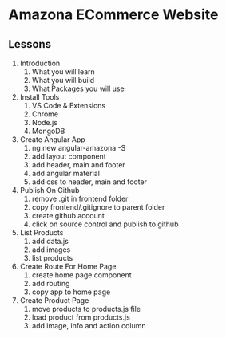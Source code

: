 # Amazona ECommerce Website 

## Lessons
1. Introduction
   1. What you will learn
   2. What you will build
   3. What Packages you will use
2. Install Tools
   1. VS Code & Extensions
   2. Chrome
   3. Node.js
   4. MongoDB
3. Create Angular App
   1. ng new angular-amazona -S
   2. add layout component
   3. add header, main and footer
   4. add angular material
   5. add css to header, main and footer
4. Publish On Github
   1. remove .git in frontend folder
   2. copy frontend/.gitignore to parent folder
   3. create github account
   4. click on source control and publish to github
5. List Products
   1. add data.js
   2. add images
   3. list products
6. Create Route For Home Page
   1. create home page component
   2. add routing
   3. copy app to home page
7. Create Product Page
   1. move products to products.js file
   2. load product from products.js
   3. add image, info and action column
   